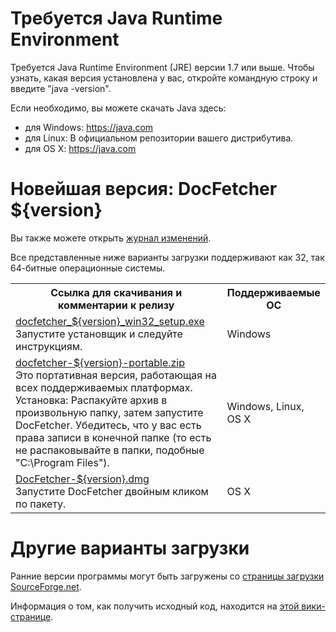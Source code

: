 Требуется Java Runtime Environment
==================================
Требуется Java Runtime Environment (JRE) версии 1.7 или выше. Чтобы узнать,
какая версия установлена у вас, откройте командную строку и введите
"java -version".

Если необходимо, вы можете скачать Java здесь:

* для Windows: <https://java.com>
* для Linux: В официальном репозитории вашего дистрибутива.
* для OS&nbsp;X: <https://java.com>

Новейшая версия: DocFetcher ${version}
=====================================

Вы также можете открыть [журнал изменений](http://docfetcher.sourceforge.net/wiki/doku.php?id=changelog).

Все представленные ниже варианты загрузки поддерживают как 32, так 64-битные операционные системы.

<table>
<tr>
<th>Ссылка для скачивания и комментарии к релизу</th>
<th>Поддерживаемые ОС</th>
</tr>
<tr>
<td align="left"><a href="https://sourceforge.net/projects/docfetcher/files/docfetcher/${version}/docfetcher_${version}_win32_setup.exe/download">docfetcher_${version}_win32_setup.exe</a> <br/> Запустите установщик и следуйте инструкциям.</td>
<td>Windows</td>
</tr>
<tr>
<td align="left"><a href="https://sourceforge.net/projects/docfetcher/files/docfetcher/${version}/docfetcher-${version}-portable.zip/download">docfetcher-${version}-portable.zip</a> <br/> Это портативная версия, работающая на всех поддерживаемых платформах. Установка: Распакуйте архив в произвольную папку, затем запустите DocFetcher. Убедитесь, что у вас есть права записи в конечной папке (то есть не распаковывайте в папки, подобные "C:\Program&nbsp;Files").
</td>
<td>Windows, Linux, OS&nbsp;X</td>
</tr>
<tr>
<td align="left"><a href="https://sourceforge.net/projects/docfetcher/files/docfetcher/${version}/DocFetcher-${version}.dmg/download">DocFetcher-${version}.dmg</a> <br/> Запустите DocFetcher двойным кликом по пакету.</td>
<td>OS&nbsp;X</td>
</tr>
</table>

Другие варианты загрузки
===============
Ранние версии программы могут быть загружены со [страницы загрузки SourceForge.net](https://sourceforge.net/projects/docfetcher/files/docfetcher/).

Информация о том, как получить исходный код, находится на [этой вики-странице](http://docfetcher.sourceforge.net/wiki/doku.php?id=source_code).
